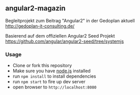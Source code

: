 ## angular2-magazin

Begleitprojekt zum Beitrag "Angular2" in der Gedoplan aktuell
http://gedoplan-it-consulting.de/

Basierend auf dem offiziellen Angular2 Seed Projekt
https://github.com/angular/angular2-seed/tree/systemjs

### Usage
- Clone or fork this repository
- Make sure you have [node.js](https://nodejs.org/) installed
- run `npm install` to install dependencies
- run `npm start` to fire up dev server
- open browser to `http://localhost:8080`